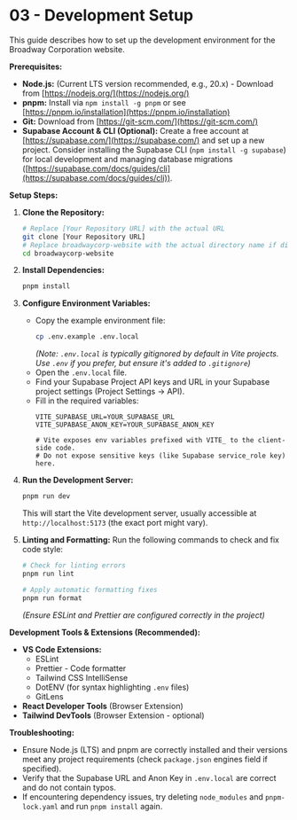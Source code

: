 # 03 - Development Setup

This guide describes how to set up the development environment for the Broadway Corporation website.

**Prerequisites:**

*   **Node.js:** (Current LTS version recommended, e.g., 20.x) - Download from [https://nodejs.org/](https://nodejs.org/)
*   **pnpm:** Install via `npm install -g pnpm` or see [https://pnpm.io/installation](https://pnpm.io/installation)
*   **Git:** Download from [https://git-scm.com/](https://git-scm.com/)
*   **Supabase Account & CLI (Optional):** Create a free account at [https://supabase.com/](https://supabase.com/) and set up a new project. Consider installing the Supabase CLI (`npm install -g supabase`) for local development and managing database migrations ([https://supabase.com/docs/guides/cli](https://supabase.com/docs/guides/cli)).

**Setup Steps:**

1.  **Clone the Repository:**
    ```bash
    # Replace [Your Repository URL] with the actual URL
    git clone [Your Repository URL]
    # Replace broadwaycorp-website with the actual directory name if different
    cd broadwaycorp-website 
    ```

2.  **Install Dependencies:**
    ```bash
    pnpm install
    ```

3.  **Configure Environment Variables:**
    *   Copy the example environment file:
        ```bash
        cp .env.example .env.local
        ```
        *(Note: `.env.local` is typically gitignored by default in Vite projects. Use `.env` if you prefer, but ensure it's added to `.gitignore`)*
    *   Open the `.env.local` file.
    *   Find your Supabase Project API keys and URL in your Supabase project settings (Project Settings -> API).
    *   Fill in the required variables:
        ```dotenv
        VITE_SUPABASE_URL=YOUR_SUPABASE_URL
        VITE_SUPABASE_ANON_KEY=YOUR_SUPABASE_ANON_KEY
        
        # Vite exposes env variables prefixed with VITE_ to the client-side code.
        # Do not expose sensitive keys (like Supabase service_role key) here.
        ```

4.  **Run the Development Server:**
    ```bash
    pnpm run dev
    ```
    This will start the Vite development server, usually accessible at `http://localhost:5173` (the exact port might vary).

5.  **Linting and Formatting:**
    Run the following commands to check and fix code style:
    ```bash
    # Check for linting errors
    pnpm run lint

    # Apply automatic formatting fixes
    pnpm run format 
    ```
    *(Ensure ESLint and Prettier are configured correctly in the project)*

**Development Tools & Extensions (Recommended):**

*   **VS Code Extensions:**
    *   ESLint
    *   Prettier - Code formatter
    *   Tailwind CSS IntelliSense
    *   DotENV (for syntax highlighting `.env` files)
    *   GitLens
*   **React Developer Tools** (Browser Extension)
*   **Tailwind DevTools** (Browser Extension - optional)

**Troubleshooting:**

*   Ensure Node.js (LTS) and pnpm are correctly installed and their versions meet any project requirements (check `package.json` engines field if specified).
*   Verify that the Supabase URL and Anon Key in `.env.local` are correct and do not contain typos.
*   If encountering dependency issues, try deleting `node_modules` and `pnpm-lock.yaml` and run `pnpm install` again. 